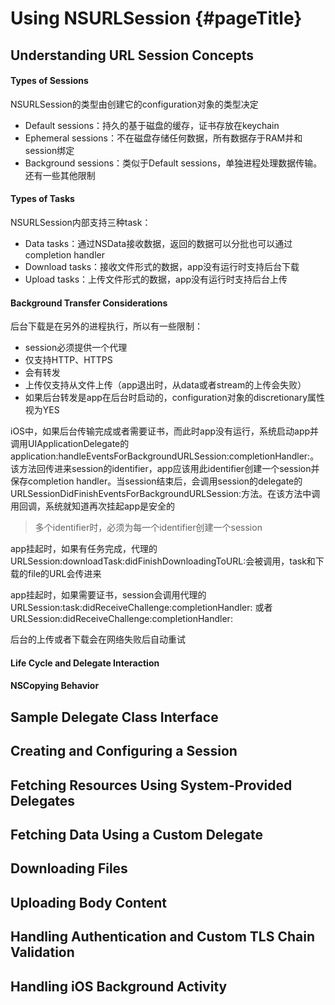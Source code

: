 # Using NSURLSession {#pageTitle}

## Understanding URL Session Concepts

#### Types of Sessions

NSURLSession的类型由创建它的configuration对象的类型决定

* Default sessions：持久的基于磁盘的缓存，证书存放在keychain
* Ephemeral sessions：不在磁盘存储任何数据，所有数据存于RAM并和session绑定
* Background sessions：类似于Default sessions，单独进程处理数据传输。还有一些其他限制

#### Types of Tasks

NSURLSession内部支持三种task：

* Data tasks：通过NSData接收数据，返回的数据可以分批也可以通过completion handler
* Download tasks：接收文件形式的数据，app没有运行时支持后台下载
* Upload tasks：上传文件形式的数据，app没有运行时支持后台上传

#### Background Transfer Considerations

后台下载是在另外的进程执行，所以有一些限制：

* session必须提供一个代理
* 仅支持HTTP、HTTPS
* 会有转发
* 上传仅支持从文件上传（app退出时，从data或者stream的上传会失败）
* 如果后台转发是app在后台时启动的，configuration对象的discretionary属性视为YES

iOS中，如果后台传输完成或者需要证书，而此时app没有运行，系统启动app并调用UIApplicationDelegate的application:handleEventsForBackgroundURLSession:completionHandler:。该方法回传进来session的identifier，app应该用此identifier创建一个session并保存completion handler。当session结束后，会调用session的delegate的URLSessionDidFinishEventsForBackgroundURLSession:方法。在该方法中调用回调，系统就知道再次挂起app是安全的

> 多个identifier时，必须为每一个identifier创建一个session

app挂起时，如果有任务完成，代理的URLSession:downloadTask:didFinishDownloadingToURL:会被调用，task和下载的file的URL会传进来

app挂起时，如果需要证书，session会调用代理的URLSession:task:didReceiveChallenge:completionHandler: 或者URLSession:didReceiveChallenge:completionHandler: 

后台的上传或者下载会在网络失败后自动重试

#### Life Cycle and Delegate Interaction

#### NSCopying Behavior

## Sample Delegate Class Interface

## Creating and Configuring a Session

## Fetching Resources Using System-Provided Delegates

## Fetching Data Using a Custom Delegate

## Downloading Files

## Uploading Body Content

## Handling Authentication and Custom TLS Chain Validation

## Handling iOS Background Activity



